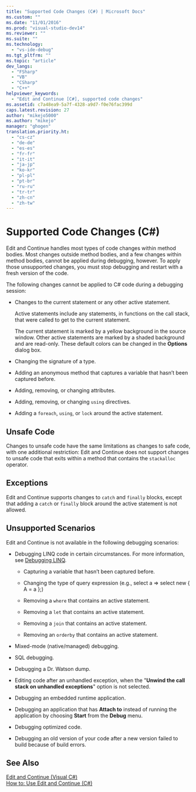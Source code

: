 ```yaml
---
title: "Supported Code Changes (C#) | Microsoft Docs"
ms.custom: ""
ms.date: "11/01/2016"
ms.prod: "visual-studio-dev14"
ms.reviewer: ""
ms.suite: ""
ms.technology: 
  - "vs-ide-debug"
ms.tgt_pltfrm: ""
ms.topic: "article"
dev_langs: 
  - "FSharp"
  - "VB"
  - "CSharp"
  - "C++"
helpviewer_keywords: 
  - "Edit and Continue [C#], supported code changes"
ms.assetid: c7a48ea9-5a7f-4328-a9d7-f0e76fac399d
caps.latest.revision: 27
author: "mikejo5000"
ms.author: "mikejo"
manager: "ghogen"
translation.priority.ht: 
  - "cs-cz"
  - "de-de"
  - "es-es"
  - "fr-fr"
  - "it-it"
  - "ja-jp"
  - "ko-kr"
  - "pl-pl"
  - "pt-br"
  - "ru-ru"
  - "tr-tr"
  - "zh-cn"
  - "zh-tw"
---
```

# Supported Code Changes (C#)
Edit and Continue handles most types of code changes within method bodies. Most changes outside method bodies, and a few changes within method bodies, cannot be applied during debugging, however. To apply those unsupported changes, you must stop debugging and restart with a fresh version of the code.  
  
 The following changes cannot be applied to C# code during a debugging session:  
  
-   Changes to the current statement or any other active statement.  
  
     Active statements include any statements, in functions on the call stack, that were called to get to the current statement.  
  
     The current statement is marked by a yellow background in the source window. Other active statements are marked by a shaded background and are read-only. These default colors can be changed in the **Options** dialog box.  
  
-   Changing the signature of a type.  
  
-   Adding an anonymous method that captures a variable that hasn’t been captured before.  
  
-   Adding, removing, or changing attributes.  
  
-   Adding, removing, or changing `using` directives.  
  
-   Adding a `foreach`, `using`, or `lock` around the active statement.  
  
## Unsafe Code  
 Changes to unsafe code have the same limitations as changes to safe code, with one additional restriction: Edit and Continue does not support changes to unsafe code that exits within a method that contains the `stackalloc` operator.  
  
## Exceptions  
 Edit and Continue supports changes to `catch` and `finally` blocks, except that adding a `catch` or `finally` block around the active statement is not allowed.  
  
## Unsupported Scenarios  
 Edit and Continue is not available in the following debugging scenarios:  
  
-   Debugging LINQ code in certain circumstances. For more information, see [Debugging LINQ](../debugger/debugging-linq.md).  
  
    -   Capturing a variable that hasn’t been captured before.  
  
    -   Changing the type of query expression (e.g., select a => select new { A = a };)  
  
    -   Removing a `where` that contains an active statement.  
  
    -   Removing a `let` that contains an active statement.  
  
    -   Removing a `join` that contains an active statement.  
  
    -   Removing an `orderby` that contains an active statement.  
  
-   Mixed-mode (native/managed) debugging.  
  
-   SQL debugging.  
  
-   Debugging a Dr. Watson dump.  
  
-   Editing code after an unhandled exception, when the "**Unwind the call stack on unhandled exceptions**" option is not selected.  
  
-   Debugging an embedded runtime application.  
  
-   Debugging an application that has **Attach to** instead of running the application by choosing **Start** from the **Debug** menu.  
  
-   Debugging optimized code.  
  
-   Debugging an old version of your code after a new version failed to build because of build errors.  
  
## See Also  
 [Edit and Continue (Visual C#)](../debugger/edit-and-continue-visual-csharp.md)   
 [How to: Use Edit and Continue (C#)](../debugger/how-to-use-edit-and-continue-csharp.md)